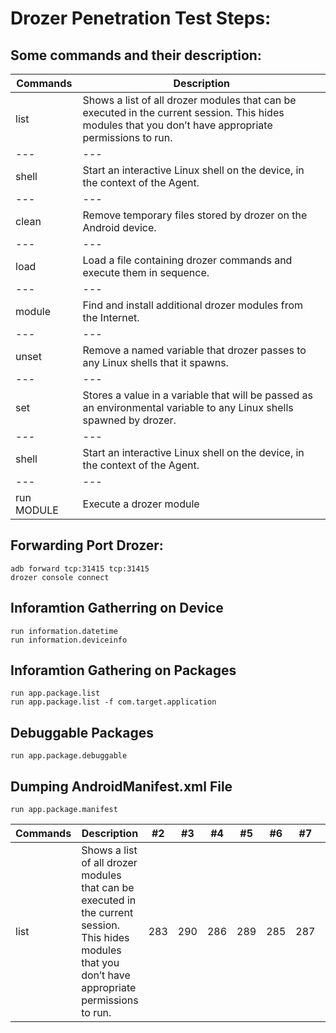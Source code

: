 # Drozer Penetration Test Steps:

## Some commands and their description:

Commands | Description 
--- | --- 
list | Shows a list of all drozer modules that can be executed in the current session. This hides modules that you don’t have appropriate permissions to run.
--- | --- 
shell |	Start an interactive Linux shell on the device, in the context of the Agent.
--- | --- 
clean | Remove temporary files stored by drozer on the Android device.
--- | --- 
load | Load a file containing drozer commands and execute them in sequence.
--- | --- 
module | Find and install additional drozer modules from the Internet.
--- | --- 
unset | Remove a named variable that drozer passes to any Linux shells that it spawns.
--- | --- 
set | Stores a value in a variable that will be passed as an environmental variable to any Linux shells spawned by drozer.
--- | --- 
shell |	Start an interactive Linux shell on the device, in the context of the Agent.
--- | --- 
run MODULE |  	Execute a drozer module


## Forwarding Port Drozer:

```
adb forward tcp:31415 tcp:31415
drozer console connect
```

## Inforamtion Gatherring on Device

```
run information.datetime
run information.deviceinfo
```

## Inforamtion Gathering on Packages

```
run app.package.list
run app.package.list -f com.target.application
```

## Debuggable Packages
```
run app.package.debuggable
```

## Dumping AndroidManifest.xml File
```
run app.package.manifest 
```


Commands | Description  | #2 | #3 | #4 | #5 | #6 | #7 | #8 | #9 | #10 | #11
--- | --- | --- | --- |--- |--- |--- |--- |--- |--- |--- |---
list | Shows a list of all drozer modules that can be executed in the current session. This hides modules that you don’t have appropriate permissions to run. | 283 | 290 | 286 | 289 | 285 | 287 | 287 | 272 | 276 | 269
